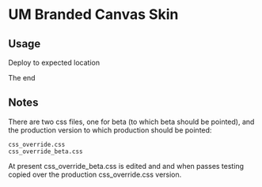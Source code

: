 # UM Branded Canvas Skin

## Usage

Deploy to expected location

The end

## Notes
There are two css files, one for beta (to which beta should be pointed), and the production version to which production should be pointed:

    css_override.css
    css_override_beta.css

At present css_override_beta.css is edited and  and when passes testing copied over the production css_override.css version.